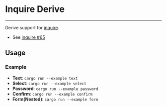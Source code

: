 # Inquire Derive

---

Derive support for [inquire](https://github.com/mikaelmello/inquire).
- See [inquire #65](https://github.com/mikaelmello/inquire/issues/65)

## Usage

### Example

* __Text__: `cargo run --example text`
* __Select__: `cargo run --example select`
* __Password__: `cargo run --example password`
* __Confirm__: `cargo run --example confirm`
* __Form(Nested)__: `cargo run --example form`

